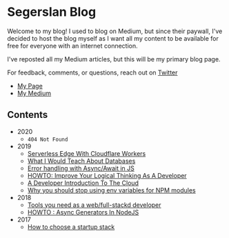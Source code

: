 # SegersIan Blog

Welcome to my blog! I used to blog on Medium, but since their paywall, I've decided to host the blog myself as I want all my content 
to be available for free for everyone with an internet connection.

I've reposted all my Medium articles, but this will be my primary blog page.

For feedback, comments, or questions, reach out on [Twitter](https://twitter.com/SegersIan)

* [My Page](https://segersian.com)
* [My Medium](https://medium.com/@segersian)

## Contents
* 2020
    * `404 Not Found`
* 2019
    * [Serverless Edge With Cloudflare Workers](/2019/serverless-edge-with-cloudflare-workers.md)
    * [What I Would Teach About Databases](/2019/teach-about-databases.md)
    * [Error handling with Async/Await in JS](/2019/error-handling-async-await.md)
    * [HOWTO: Improve Your Logical Thinking As A Developer](/2019/logical-thinking.md)
    * [A Developer Introduction To The Cloud](/2019/cloud-introduction.md)
    * [Why you should stop using env variables for NPM modules](/2019/why-no-env-variables-npm-modules.md)
* 2018
    * [Tools you need as a web/full-stackd developer](/2018/tools-for-full-stack.md)
    * [HOWTO : Async Generators In NodeJS](/2018/async-generators.md)
* 2017
    * [How to choose a startup stack](/2017/startup-stack.md)
